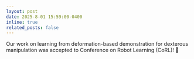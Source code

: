 ```yaml
---
layout: post
date: 2025-8-01 15:59:00-0400
inline: true
related_posts: false
---
```


Our work on learning from deformation-based demonstration for dexterous manipulation was accepted to Conference on Robot Learning (CoRL)! :tada:

